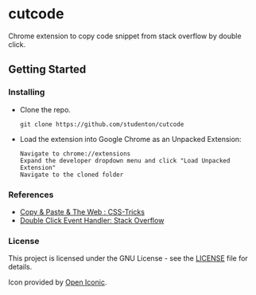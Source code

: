 # cutcode

Chrome extension to copy code snippet from stack overflow by double click. 

## Getting Started

### Installing

- Clone the repo.
  ```shell
  git clone https://github.com/studenton/cutcode
  ```

- Load the extension into Google Chrome as an Unpacked Extension:

  ```
  Navigate to chrome://extensions
  Expand the developer dropdown menu and click "Load Unpacked Extension"
  Navigate to the cloned folder
  ```

### References
- [Copy & Paste & The Web : CSS-Tricks](https://css-tricks.com/copy-paste-the-web/)
- [Double Click Event Handler: Stack Overflow](http://stackoverflow.com/questions/6462909/how-to-add-doubleclick-event-to-canvas-element-using-the-addeventlistener-meth)

### License

This project is licensed under the GNU License - see the [LICENSE](LICENSE) file for details.

Icon provided by [Open Iconic](www.useiconic.com/open).
